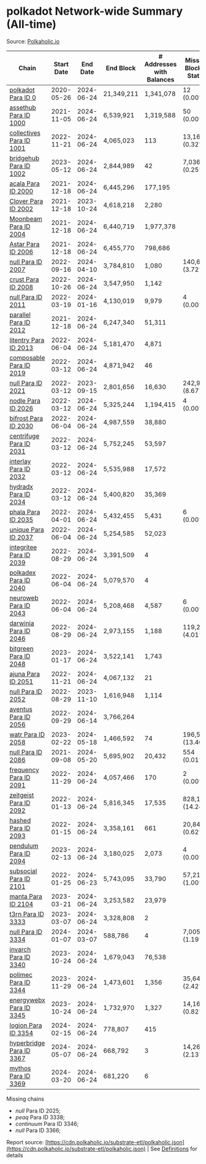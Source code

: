 # polkadot Network-wide Summary (All-time)

Source: [Polkaholic.io](https://polkaholic.io)


| Chain            | Start Date | End Date | End Block | # Addresses with Balances | Missing Blocks / Status |
| ---------------- | ---------- | ---------| --------- | ------------------------- | ----------------------- |
| [polkadot Para ID 0](/polkadot/0-polkadot) | 2020-05-26 | 2024-06-24 | 21,349,211 |  1,341,078 | 12 (0.00%)  |
| [assethub Para ID 1000](/polkadot/1000-assethub) | 2021-11-05 | 2024-06-24 | 6,539,921 |  1,319,588 | 50 (0.00%)  |
| [collectives Para ID 1001](/polkadot/1001-collectives) | 2022-11-21 | 2024-06-24 | 4,065,023 |  113 | 13,169 (0.32%)  |
| [bridgehub Para ID 1002](/polkadot/1002-bridgehub) | 2023-05-12 | 2024-06-24 | 2,844,989 |  42 | 7,036 (0.25%)  |
| [acala Para ID 2000](/polkadot/2000-acala) | 2021-12-18 | 2024-06-24 | 6,445,296 |  177,195 |    |
| [Clover Para ID 2002](/polkadot/2002-clover) | 2021-12-18 | 2023-10-24 | 4,618,218 |  2,280 |    |
| [Moonbeam Para ID 2004](/polkadot/2004-moonbeam) | 2021-12-18 | 2024-06-24 | 6,440,719 |  1,977,378 |    |
| [Astar Para ID 2006](/polkadot/2006-astar) | 2021-12-18 | 2024-06-24 | 6,455,770 |  798,686 |    |
| [null Para ID 2007](/polkadot/2007-kapex) | 2022-09-16 | 2024-04-10 | 3,784,810 |  1,080 | 140,668 (3.72%)  |
| [crust Para ID 2008](/polkadot/2008-crust) | 2022-10-26 | 2024-06-24 | 3,547,950 |  1,142 |    |
| [null Para ID 2011](/polkadot/2011-equilibrium) | 2022-03-19 | 2024-01-16 | 4,130,019 |  9,979 | 4 (0.00%)  |
| [parallel Para ID 2012](/polkadot/2012-parallel) | 2021-12-18 | 2024-06-24 | 6,247,340 |  51,311 |    |
| [litentry Para ID 2013](/polkadot/2013-litentry) | 2022-06-04 | 2024-06-24 | 5,181,470 |  4,871 |    |
| [composable Para ID 2019](/polkadot/2019-composable) | 2022-03-12 | 2024-06-24 | 4,871,942 |  46 |    |
| [null Para ID 2021](/polkadot/2021-efinity) | 2022-03-12 | 2023-09-15 | 2,801,656 |  16,630 | 242,949 (8.67%)  |
| [nodle Para ID 2026](/polkadot/2026-nodle) | 2022-03-12 | 2024-06-24 | 5,325,244 |  1,194,415 | 4 (0.00%)  |
| [bifrost Para ID 2030](/polkadot/2030-bifrost) | 2022-06-04 | 2024-06-24 | 4,987,559 |  38,880 |    |
| [centrifuge Para ID 2031](/polkadot/2031-centrifuge) | 2022-03-12 | 2024-06-24 | 5,752,245 |  53,597 |    |
| [interlay Para ID 2032](/polkadot/2032-interlay) | 2022-03-12 | 2024-06-24 | 5,535,988 |  17,572 |    |
| [hydradx Para ID 2034](/polkadot/2034-hydradx) | 2022-03-12 | 2024-06-24 | 5,400,820 |  35,369 |    |
| [phala Para ID 2035](/polkadot/2035-phala) | 2022-04-01 | 2024-06-24 | 5,432,455 |  5,431 | 6 (0.00%)  |
| [unique Para ID 2037](/polkadot/2037-unique) | 2022-06-04 | 2024-06-24 | 5,254,585 |  52,023 |    |
| [integritee Para ID 2039](/polkadot/2039-integritee) | 2022-08-29 | 2024-06-24 | 3,391,509 |  4 |    |
| [polkadex Para ID 2040](/polkadot/2040-polkadex) | 2022-06-04 | 2024-06-24 | 5,079,570 |  4 |    |
| [neuroweb Para ID 2043](/polkadot/2043-neuroweb) | 2022-06-04 | 2024-06-24 | 5,208,468 |  4,587 | 6 (0.00%)  |
| [darwinia Para ID 2046](/polkadot/2046-darwinia) | 2022-08-29 | 2024-06-24 | 2,973,155 |  1,188 | 119,220 (4.01%)  |
| [bitgreen Para ID 2048](/polkadot/2048-bitgreen) | 2023-01-17 | 2024-06-24 | 3,522,141 |  1,743 |    |
| [ajuna Para ID 2051](/polkadot/2051-ajuna) | 2022-11-21 | 2024-06-24 | 4,067,132 |  21 |    |
| [null Para ID 2052](/polkadot/2052-polkadot-parathread-2052) | 2022-08-29 | 2023-11-10 | 1,616,948 |  1,114 |    |
| [aventus Para ID 2056](/polkadot/2056-aventus) | 2022-09-29 | 2024-06-14 | 3,766,264 |   |    |
| [watr Para ID 2058](/polkadot/2058-watr) | 2023-02-22 | 2024-05-18 | 1,466,592 |  74 | 196,567 (13.40%)  |
| [null Para ID 2086](/polkadot/2086-kilt) | 2021-09-08 | 2024-05-20 | 5,695,902 |  20,432 | 554 (0.01%)  |
| [frequency Para ID 2091](/polkadot/2091-frequency) | 2022-11-29 | 2024-06-24 | 4,057,466 |  170 | 2 (0.00%)  |
| [zeitgeist Para ID 2092](/polkadot/2092-zeitgeist) | 2022-01-13 | 2024-06-24 | 5,816,345 |  17,535 | 828,192 (14.24%)  |
| [hashed Para ID 2093](/polkadot/2093-hashed) | 2022-01-15 | 2024-06-24 | 3,358,161 |  661 | 20,847 (0.62%)  |
| [pendulum Para ID 2094](/polkadot/2094-pendulum) | 2023-02-13 | 2024-06-24 | 3,180,025 |  2,073 | 4 (0.00%)  |
| [subsocial Para ID 2101](/polkadot/2101-subsocial) | 2022-01-25 | 2024-06-23 | 5,743,095 |  33,790 | 57,214 (1.00%)  |
| [manta Para ID 2104](/polkadot/2104-manta) | 2023-03-21 | 2024-06-24 | 3,253,582 |  23,979 |    |
| [t3rn Para ID 3333](/polkadot/3333-t3rn) | 2023-03-07 | 2024-06-24 | 3,328,808 |  2 |    |
| [null Para ID 3334](/polkadot/3334-polkadot-parathread-3334) | 2024-01-07 | 2024-03-07 | 588,786 |  4 | 7,005 (1.19%)  |
| [invarch Para ID 3340](/polkadot/3340-invarch) | 2023-10-24 | 2024-06-24 | 1,679,043 |  76,538 |    |
| [polimec Para ID 3344](/polkadot/3344-polimec) | 2023-11-29 | 2024-06-24 | 1,473,601 |  1,356 | 35,644 (2.42%)  |
| [energywebx Para ID 3345](/polkadot/3345-energywebx) | 2023-10-24 | 2024-06-24 | 1,732,970 |  1,327 | 14,163 (0.82%)  |
| [logion Para ID 3354](/polkadot/3354-logion) | 2024-02-15 | 2024-06-24 | 778,807 |  415 |    |
| [hyperbridge Para ID 3367](/polkadot/3367-hyperbridge) | 2024-05-07 | 2024-06-24 | 668,792 |  3 | 14,262 (2.13%)  |
| [mythos Para ID 3369](/polkadot/3369-mythos) | 2024-03-20 | 2024-06-24 | 681,220 |  6 |    |

Missing chains


* *null* Para ID 2025; 
* *peaq* Para ID 3338; 
* *continuum* Para ID 3346; 
* *null* Para ID 3366; 

Report source: [https://cdn.polkaholic.io/substrate-etl/polkaholic.json](https://cdn.polkaholic.io/substrate-etl/polkaholic.json) | See [Definitions](/DEFINITIONS.md) for details

